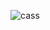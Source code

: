 ![cass](https://user-images.githubusercontent.com/48100023/57002913-3bdcb880-6b99-11e9-98dc-62350bbf65e4.jpg)
